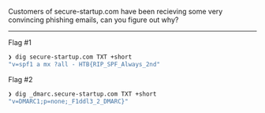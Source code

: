 Customers of secure-startup.com have been recieving some very convincing phishing emails, can you figure out why?

---
Flag #1
```bash
❯ dig secure-startup.com TXT +short
"v=spf1 a mx ?all - HTB{RIP_SPF_Always_2nd"
```
Flag #2
```bash
❯ dig _dmarc.secure-startup.com TXT +short
"v=DMARC1;p=none;_F1ddl3_2_DMARC}"
```